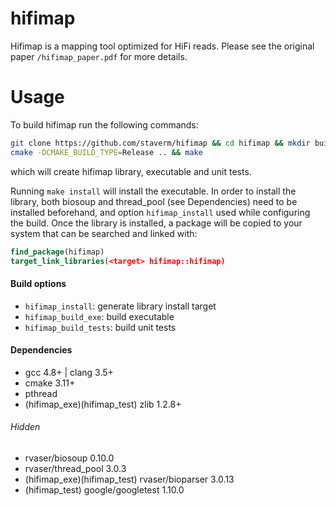 # hifimap

Hifimap is a mapping tool optimized for HiFi reads. Please see the original paper `/hifimap_paper.pdf` for more details.

# Usage

To build hifimap run the following commands:

```bash
git clone https://github.com/staverm/hifimap && cd hifimap && mkdir build && cd build
cmake -DCMAKE_BUILD_TYPE=Release .. && make
```

which will create hifimap library, executable and unit tests. 

Running `make install` will install the executable. In order to install the library, both biosoup and thread_pool (see Dependencies) need to be installed beforehand, and option `hifimap_install` used while configuring the build. Once the library is installed, a package will be copied to your system that can be searched and linked with:

```cmake
find_package(hifimap)
target_link_libraries(<target> hifimap::hifimap)
```

#### Build options

- `hifimap_install`: generate library install target
- `hifimap_build_exe`: build executable
- `hifimap_build_tests`: build unit tests

#### Dependencies

- gcc 4.8+ | clang 3.5+
- cmake 3.11+
- pthread
- (hifimap_exe)(hifimap_test) zlib 1.2.8+

###### Hidden

- rvaser/biosoup 0.10.0
- rvaser/thread_pool 3.0.3
- (hifimap_exe)(hifimap_test) rvaser/bioparser 3.0.13
- (hifimap_test) google/googletest 1.10.0
